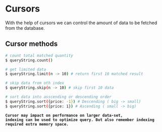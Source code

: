 # Cursors

With the help of cursors we can control the amount of data to be fetched from the database.

## **Cursor methods**

```bash
# count total matched quantity
$ queryString.count()

# get limited data
$ queryString.limit(n -> 10) # return first 10 matched result

# skip data from oth index
$ queryString.skip(n -> 10) # skip first 10 data

# sort data into asscending or descending order
$ queryString.sort({price: -1}) # Descending ( big -> small)
$ queryString.sort({price: 1}) # Ascending ( small -> big)
```

<code>**Cursor may impact on performance on larger data-set, indexing can be used to optimize query. But also remember indexing required extra memory space.**</code>
